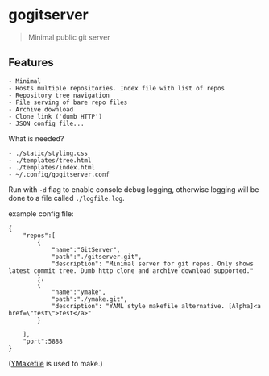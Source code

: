 # gogitserver

> Minimal public git server

## Features

	- Minimal
	- Hosts multiple repositories. Index file with list of repos
	- Repository tree navigation
	- File serving of bare repo files
	- Archive download
	- Clone link ('dumb HTTP')
	- JSON config file...

What is needed?

	- ./static/styling.css
	- ./templates/tree.html
	- ./templates/index.html
	- ~/.config/gogitserver.conf

Run with `-d` flag to enable console debug logging, otherwise logging will be done to a file called `./logfile.log`.

example config file:

```
{
	"repos":[
		{
			"name":"GitServer",
			"path":"./gitserver.git",
			"description": "Minimal server for git repos. Only shows latest commit tree. Dumb http clone and archive download supported."
		}, 
		{
			"name":"ymake",
			"path":"./ymake.git",
			"description": "YAML style makefile alternative. [Alpha]<a href=\"test\">test</a>"
		}

	], 
	"port":5888
}
```

([YMakefile](https://github.com/Nananas/ymake) is used to make.)
